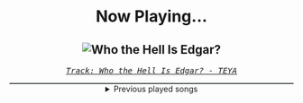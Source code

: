 <div align="center"> 
<h1>Now Playing...</h1>

![Who the Hell Is Edgar?](https://i.scdn.co/image/ab67616d00001e02b75dd1b7de969ef4e3a497c2)
--
_<samp><a href="https://open.spotify.com/track/3gUC7tGDPVLOq42vvTUVdI">Track: Who the Hell Is Edgar? - TEYA</a></samp>_

<div style="border: 1px #4B5054 solid"></div>
<details>
  <summary>
    Previous played songs
  </summary>
  <table>
    <thead>
      <tr>
        <th>
          Artist
        </th>
        <th>
          Song
        </th>
        <th>
          Link
        </th>
      </tr>
    </thead>
    <tbody>
      <tr><td>TEYA</td><td>Who the Hell Is Edgar?</td><td><a href="https://open.spotify.com/track/3gUC7tGDPVLOq42vvTUVdI">https://open.spotify.com/track/3gUC7tGDPVLOq42vvTUVdI</a></td></tr><tr><td>TEYA</td><td>Who the Hell Is Edgar?</td><td><a href="https://open.spotify.com/track/3gUC7tGDPVLOq42vvTUVdI">https://open.spotify.com/track/3gUC7tGDPVLOq42vvTUVdI</a></td></tr><tr><td>TEYA</td><td>Who the Hell Is Edgar?</td><td><a href="https://open.spotify.com/track/3gUC7tGDPVLOq42vvTUVdI">https://open.spotify.com/track/3gUC7tGDPVLOq42vvTUVdI</a></td></tr><tr><td>Motionless In White</td><td>Sign of Life</td><td><a href="https://open.spotify.com/track/73QoCfWJJWbRYmm5nCH5Y2">https://open.spotify.com/track/73QoCfWJJWbRYmm5nCH5Y2</a></td></tr><tr><td>Motionless In White</td><td>Masterpiece</td><td><a href="https://open.spotify.com/track/3c9kVsKF68xMzlS0NikVn3">https://open.spotify.com/track/3c9kVsKF68xMzlS0NikVn3</a></td></tr><tr><td>Versus Me</td><td>Terrified</td><td><a href="https://open.spotify.com/track/0wCT2ivXYnHssIDf2n3LV6">https://open.spotify.com/track/0wCT2ivXYnHssIDf2n3LV6</a></td></tr><tr><td>Citizen Soldier</td><td>Afterlife</td><td><a href="https://open.spotify.com/track/7bKfDP3DQQMmybmvoLtNLC">https://open.spotify.com/track/7bKfDP3DQQMmybmvoLtNLC</a></td></tr><tr><td>Daughtry</td><td>Separate Ways (Worlds Apart)</td><td><a href="https://open.spotify.com/track/7goFhrbCC2m2HI3EbBYgU4">https://open.spotify.com/track/7goFhrbCC2m2HI3EbBYgU4</a></td></tr><tr><td>Too Close To Touch</td><td>Sympathy</td><td><a href="https://open.spotify.com/track/1s4Nc5XFspnFHEHLv92gak">https://open.spotify.com/track/1s4Nc5XFspnFHEHLv92gak</a></td></tr><tr><td>The Browning</td><td>Gott ist Tot</td><td><a href="https://open.spotify.com/track/3AqhXAO5WgN1QKZEcsq5Zp">https://open.spotify.com/track/3AqhXAO5WgN1QKZEcsq5Zp</a></td></tr><tr><td>The Browning</td><td>Anticendency</td><td><a href="https://open.spotify.com/track/0qniTcwKZmlCrPTxn2XdBS">https://open.spotify.com/track/0qniTcwKZmlCrPTxn2XdBS</a></td></tr><tr><td>The Browning</td><td>Destroyer</td><td><a href="https://open.spotify.com/track/0hXrWs6CkPAmA2vaTnIIGx">https://open.spotify.com/track/0hXrWs6CkPAmA2vaTnIIGx</a></td></tr><tr><td>The Browning</td><td>Destroyer</td><td><a href="https://open.spotify.com/track/0hXrWs6CkPAmA2vaTnIIGx">https://open.spotify.com/track/0hXrWs6CkPAmA2vaTnIIGx</a></td></tr><tr><td>The Browning</td><td>End Of Existence</td><td><a href="https://open.spotify.com/track/4PsJwwJP7I7rpK1dOnZeAQ">https://open.spotify.com/track/4PsJwwJP7I7rpK1dOnZeAQ</a></td></tr><tr><td>The Browning</td><td>Fearless</td><td><a href="https://open.spotify.com/track/50HShZGOSa1zHFQKW0bNoS">https://open.spotify.com/track/50HShZGOSa1zHFQKW0bNoS</a></td></tr><tr><td>Two Steps from Hell</td><td>Off The Map</td><td><a href="https://open.spotify.com/track/7zJT17r8FC7MTX6gQroDT6">https://open.spotify.com/track/7zJT17r8FC7MTX6gQroDT6</a></td></tr><tr><td>Hollywood Undead</td><td>First Class Suicide</td><td><a href="https://open.spotify.com/track/2LvIbJ2qdrUEm1ZDtHphFX">https://open.spotify.com/track/2LvIbJ2qdrUEm1ZDtHphFX</a></td></tr><tr><td>Lø Spirit</td><td>What If..?</td><td><a href="https://open.spotify.com/track/4NT37ihhm4DdbW4HuZ3QWB">https://open.spotify.com/track/4NT37ihhm4DdbW4HuZ3QWB</a></td></tr><tr><td>The Browning</td><td>Fearless - Jonny McBee Remix</td><td><a href="https://open.spotify.com/track/4sSdRr6ChGvSHdFG6FPjtV">https://open.spotify.com/track/4sSdRr6ChGvSHdFG6FPjtV</a></td></tr><tr><td>I See Stars</td><td>Anomaly</td><td><a href="https://open.spotify.com/track/1nLWr0rKTLTZNEcgU5WEdD">https://open.spotify.com/track/1nLWr0rKTLTZNEcgU5WEdD</a></td></tr>
    </tbody>
  </table>
</details>

</div>
